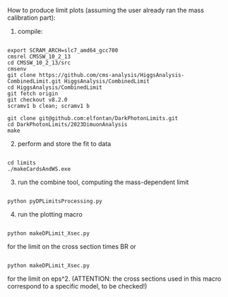 How to produce limit plots (assuming the user already ran the mass calibration part):

1) compile:
<pre><code>
export SCRAM_ARCH=slc7_amd64_gcc700
cmsrel CMSSW_10_2_13
cd CMSSW_10_2_13/src
cmsenv
git clone https://github.com/cms-analysis/HiggsAnalysis-CombinedLimit.git HiggsAnalysis/CombinedLimit
cd HiggsAnalysis/CombinedLimit
git fetch origin
git checkout v8.2.0
scramv1 b clean; scramv1 b

git clone git@github.com:elfontan/DarkPhotonLimits.git
cd DarkPhotonLimits/2023DimuonAnalysis
make
</code></pre>

2) perform and store the fit to data
<pre><code>
cd limits
./makeCardsAndWS.exe 
</code></pre>

3) run the combine tool, computing the mass-dependent limit
<pre><code>
python pyDPLimitsProcessing.py <year>
</code></pre>

4) run the plotting macro
<pre><code>
python makeDPLimit_Xsec.py <year>
</code></pre>
for the limit on the cross section times BR
or

<pre><code>
python makeDPLimit_Xsec.py <year>
</code></pre>
for the limit on eps^2. (ATTENTION: the cross sections used in this macro correspond to a specific model, to be checked!)
